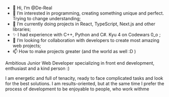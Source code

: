- 👋 Hi, I’m @De-Real
- 👀 I’m interested in programming, creating something unique and perfect. Trying to change understanding;
- 🌱 I’m currently doing projects in React, TypeScript, Next.js and other libraries;
- ✨ I had experience with C++, Python and C#. Kyu 4 on Codewars 0_o ;
- 💞️ I’m looking for collaboration with developers to create most amazing web projects;
- 📫 How to make projects greater (and the world as well :D )

Ambitious Junior Web Developer specializing in front end 
development, enthusiast and a kind person :)

I am energetic and full of tenacity, ready to face complicated
tasks and look for the best solutions. I am results-oriented, but 
at the same time I prefer the process of development to be 
enjoyable to people, who work withme

<!---
De-Real/De-Real is a ✨ special ✨ repository because its `README.md` (this file) appears on your GitHub profile.
You can click the Preview link to take a look at your changes.
--->
